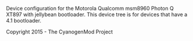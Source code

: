 Device configuration for the Motorola Qualcomm msm8960 Photon Q XT897 with jellybean bootloader.
This device tree is for devices that have a 4.1 bootloader.

Copyright 2015 - The CyanogenMod Project
